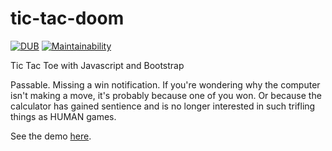 # tic-tac-doom
[![DUB](https://img.shields.io/dub/l/vibe-d.svg)]()
[![Maintainability](https://api.codeclimate.com/v1/badges/2577529a0347c20440d4/maintainability)](https://codeclimate.com/github/typenil/tic-tac-doom/maintainability)

Tic Tac Toe with Javascript and Bootstrap

Passable. Missing a win notification. If you're wondering why the computer isn't making a move, it's probably because one of you won. Or because the calculator has gained sentience and is no longer interested in such trifling things as HUMAN games.

See the demo [here](http://tic-tac-doom.typenil.com/).
